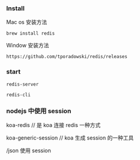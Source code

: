 ### Install
Mac os 安装方法
```
brew install redis
```
Window 安装方法
```
https://github.com/tporadowski/redis/releases
```

### start
```
redis-server

redis-cli
```

### nodejs 中使用 session

koa-redis // 是 koa 连接 redis 一种方式

koa-generic-session // koa 生成 session 的一种工具

/json 使用 session